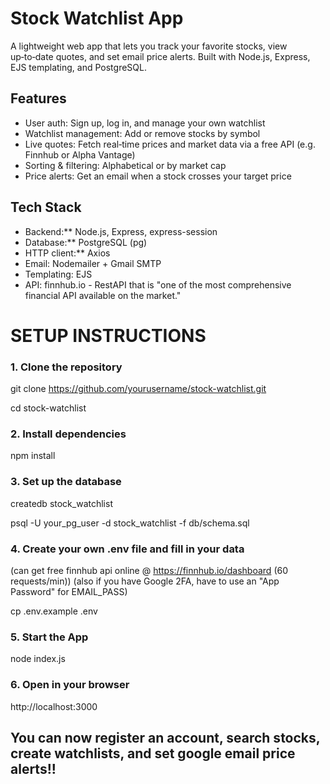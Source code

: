 # Stock Watchlist App

A lightweight web app that lets you track your favorite stocks, view up‑to‑date quotes, and set email price alerts. Built with Node.js, Express, EJS templating, and PostgreSQL.

## Features
- User auth: Sign up, log in, and manage your own watchlist  
- Watchlist management: Add or remove stocks by symbol  
- Live quotes: Fetch real‑time prices and market data via a free API (e.g. Finnhub or Alpha Vantage)  
- Sorting & filtering: Alphabetical or by market cap  
- Price alerts: Get an email when a stock crosses your target price  

## Tech Stack
- Backend:** Node.js, Express, express-session  
- Database:** PostgreSQL (pg)  
- HTTP client:** Axios  
- Email: Nodemailer + Gmail SMTP  
- Templating: EJS
- API: finnhub.io - RestAPI that is "one of the most comprehensive financial API available on the market."

# SETUP INSTRUCTIONS

### 1. Clone the repository

git clone https://github.com/yourusername/stock-watchlist.git

cd stock-watchlist

### 2. Install dependencies

npm install

### 3. Set up the database

createdb stock_watchlist

psql -U your_pg_user -d stock_watchlist -f db/schema.sql

### 4. Create your own .env file and fill in your data 
(can get free finnhub api online @ https://finnhub.io/dashboard (60 requests/min))
(also if you have Google 2FA, have to use an "App Password" for EMAIL_PASS)

cp .env.example .env

### 5. Start the App

node index.js

### 6. Open in your browser

http://localhost:3000

## You can now register an account, search stocks, create watchlists, and set google email price alerts!!
